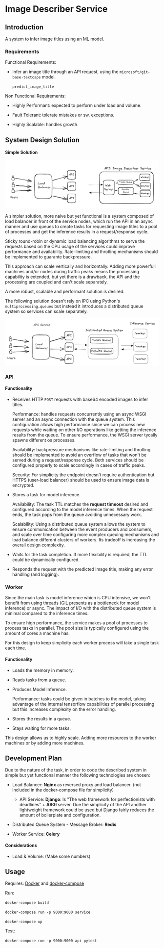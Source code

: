 # Image Describer  Service

## Introduction

A system to infer image titles using an ML model.

### Requirements

Functional Requirements:

- Infer an image title through an API request, using the `microsoft/git-base-textcaps` model.

    `predict_image_title `

Non Functional Requirements:

- Highly Performant: expected to perform under load and volume.

- Fault Tolerant: tolerate mistakes or sw. exceptions.

- Highly Scalable: handles growth.

## System Design Solution

#### Simple Solution

![simple design](static/simple-design.png)

A simpler solution,  more naive but yet functional is a system composed of load balancer in front of the service nodes, which run the API in an async manner and use queues to create tasks for requesting image titles to a pool of processes and get the inference results in a request/response cycle.

Sticky round-robin or dynamic load balancing algorithms to serve the requests based on the CPU usage of the services could improve performance and availability. Rate-limiting and throtling mechanisms should be implemented to guarante backpressure.

This approach can scale vertically and horizontally. Adding more powerfull machines and/or nodes during traffic peaks means the processing capability is extended, but yet there is a drawback, the API and the processing are coupled and can't scale separately.

A more robust, scalable and performant solution is desired.

The following solution doesn't rely on IPC using Python's `multiprocessing.queues`  but instead it introduces a distributed queue system so services can scale separately.

![final-design](static/design.png)

### API

#### Functionality

- Receives HTTP `POST` requests with base64 encoded images to infer titles.

    Performance: handles requests concurrently using an async WSGI server and an async connection with the queue system. This configuration allows high performance since we can process new requests while waiting on other I/O operations like getting the inference results from the queue. To ensure performance, the WSGI server tycally spawns different os processes.

    Availability: backpressure mechanisms like rate-limiting and throtling should be implemented to avoid an overflow of tasks that won't be served during a request/response cycle. Both services should be configured properly to scale accordingly in cases of traffic peaks.

    Security: For simplicity the endpoint doesn't require authentication but HTTPS (user-load balancer) should be used to ensure image data is encrypted.

- Stores a task for model inference.

  Availability: The task TTL matches the  **request timeout**  desired and configured according to the model inference times. When the request ends, the task pops from the queue avoiding unnecessary work.

  Scalability: Using a distributed queue system allows the system to ensure communication between the event producers and consumers, and scale over time configuring more complex queuing mechanisms and load balance different clusters of workers. Its tradeoff is increasing the overall design complexity.

- Waits for the task completion. If more flexibility is required, the TTL could be dynamically configured.

- Responds the request with the predicted image title, making any error handling (and logging).

### Worker

Since the main task is model inference which is CPU intensive, we won't benefit from using threads (GIL presents as a bottleneck for model inference) or async. The impact of I/O with the distributed queue system is minimal compared to the inference times.

To ensure high performance, the service makes a pool of processes to process tasks in parallel. The pool size is typically configured using the amount of cores a machine has.

For this design to keep simplicity each worker process will take a single task each time.

#### Functionality

- Loads the memory in memory.

- Reads tasks from a queue.

- Produces Model Inference.

    Performance: tasks could be given in batches to the model, taking advantage of the internal tensorflow capabilities of parallel processing but this increases complexity on the error handling.

- Stores the results in a queue.

- Stays waiting for more tasks.

This design allows us to highly scale. Adding more resources to the worker machines or by adding more machines.


## Development Plan

Due to the nature of the task, in order to code the described system in simple but yet functional manner the following technologies are chosen:

- Load Balancer: **Nginx** as reversed proxy and load balancer. (not included in the docker-compose file for simplicity)

  - API Service: **Django**:  Is "The web framework for perfectionists with deadlines" + **ASGI** server. Due the simplicity of the API another lightweight framework could be used but Django fairly reduces the amount of boilerplate and configuration.

- Distributed Queue System - Message Broker: **Redis**

- Worker Service: **Celery**

#### Considerations

- Load & Volume: (Make some numbers)


## Usage


Requires: [Docker](https://www.docker.com/) and [docker-compose](https://docs.docker.com/compose/)

Run:

`docker-compose build`

`docker-compose run -p 9000:9000 service`

`docker-compose up`

Test:

`docker-compose run -p 9000:9000 api pytest`
